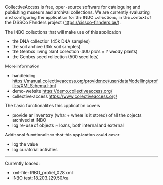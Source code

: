 CollectiveAccess is free, open-source software for cataloguing and publishing museum and archival collections. We are currently evaluating and configuring the application for the INBO collections, in the context of the DiSSCo Flanders project (https://dissco-flanders.be/).

The INBO collections that will make use of this application
- the DNA collection (45k DNA samples)
- the soil archive (35k soil samples)
- the Genbos living plant collection (400 plots = ? woody plants)
- the Genbos seed collection (500 seed lots)

More information
- handleiding	https://manual.collectiveaccess.org/providence/user/dataModelling/profiles/XMLSchema.html
- demo-website	https://demo.collectiveaccess.org/
- collective-access https://www.collectiveaccess.org/

The basic functionalities this application covers
- provide an inventory (what + where is it stored) of all the objects archived at INBO
- log re-use of objects ~ loans, both internal and external

Additional functionalities that this application could cover
- log the value
- log curatorial activities

----

Currently loaded:
- xml-file:	INBO_profiel_028.xml
- INBO test:	18.203.229.50/ca
